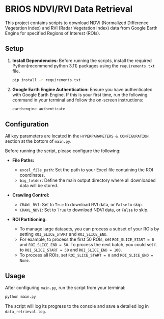 # BRIOS NDVI/RVI Data Retrieval

This project contains scripts to download NDVI (Normalized Difference Vegetation Index) and RVI (Radar Vegetation Index) data from Google Earth Engine for specified Regions of Interest (ROIs).

## Setup

1.  **Install Dependencies:**
    Before running the scripts, install the required Python(recommend python 3.11) packages using the `requirements.txt` file.

    ```bash
    pip install -r requirements.txt
    ```

2.  **Google Earth Engine Authentication:**
    Ensure you have authenticated with Google Earth Engine. If this is your first time, run the following command in your terminal and follow the on-screen instructions:

    ```bash
    earthengine authenticate
    ```

## Configuration

All key parameters are located in the `HYPERPARAMETERS & CONFIGURATION` section at the bottom of `main.py`.

Before running the script, please configure the following:

-   **File Paths:**
    -   `excel_file_path`: Set the path to your Excel file containing the ROI coordinates.
    -   `big_folder`: Define the main output directory where all downloaded data will be stored.

-   **Crawling Control:**
    -   `CRAWL_RVI`: Set to `True` to download RVI data, or `False` to skip.
    -   `CRAWL_NDVI`: Set to `True` to download NDVI data, or `False` to skip.

-   **ROI Partitioning:**
    -   To manage large datasets, you can process a subset of your ROIs by setting `ROI_SLICE_START` and `ROI_SLICE_END`.
    -   For example, to process the first 50 ROIs, set `ROI_SLICE_START = 0` and `ROI_SLICE_END = 50`. To process the next batch, you could set it to `ROI_SLICE_START = 50` and `ROI_SLICE_END = 100`.
    -   To process all ROIs, set `ROI_SLICE_START = 0` and `ROI_SLICE_END = None`.

## Usage

After configuring `main.py`, run the script from your terminal:

```bash
python main.py
```

The script will log its progress to the console and save a detailed log in `data_retrieval.log`.
